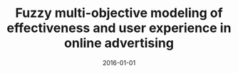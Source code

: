 ---
# Documentation: https://wowchemy.com/docs/managing-content/

title: Fuzzy multi-objective modeling of effectiveness and user experience in online
  advertising
subtitle: ''
summary: ''
authors:
- Jarosław J. Jankowski
- kazienko
- Jarosław Wątróbski
- Anna Lewandowska
- Paweł Ziemba
- Magdalena Zioło
tags: []
categories: []
date: '2016-01-01'
lastmod: 2022-10-07T05:04:38Z
featured: false
draft: false

# Featured image
# To use, add an image named `featured.jpg/png` to your page's folder.
# Focal points: Smart, Center, TopLeft, Top, TopRight, Left, Right, BottomLeft, Bottom, BottomRight.
image:
  caption: ''
  focal_point: ''
  preview_only: false

# Projects (optional).
#   Associate this post with one or more of your projects.
#   Simply enter your project's folder or file name without extension.
#   E.g. `projects = ["internal-project"]` references `content/project/deep-learning/index.md`.
#   Otherwise, set `projects = []`.
projects: []
publishDate: '2022-10-07T05:04:37.401311Z'
publication_types:
- '2'
abstract: ''
publication: '*Expert Systems with Applications*'
doi: 10.1016/j.eswa.2016.08.049
---